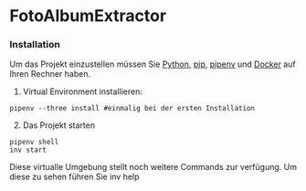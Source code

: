 # FotoAlbumExtractor
### Installation
Um das Projekt einzustellen müssen Sie [Python](https://pipenv.pypa.io/en/latest/install/), [pip](https://pipenv.pypa.io/en/latest/install/), [pipenv](https://pipenv.pypa.io/en/latest/install/) und [Docker](https://pipenv.pypa.io/en/latest/install/) auf Ihren Rechner haben.
1. Virtual Environment installieren:
```shell
pipenv --three install #einmalig bei der ersten Installation
``` 
2. Das Projekt starten
```shell
pipenv shell 
inv start
```
Diese virtualle Umgebung stellt noch weitere Commands zur verfügung. Um diese zu sehen führen Sie inv help
